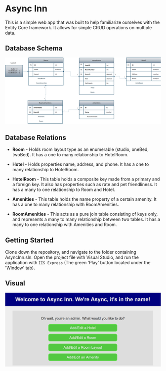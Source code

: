 # Async Inn

This is a simple web app that was built to help familiarize ourselves with the Entity Core framework. It allows for simple CRUD operations on multiple data.

## Database Schema

![schema](assets/hotelschema.PNG)

## Database Relations
- **Room** - Holds room layout type as an enumerable (studio, oneBed, twoBed). It has a one to many relationship to HotelRoom.

- **Hotel** - Holds properties name, address, and phone. It has a one to many relationship to HotelRoom.

- **HotelRoom** - This table holds a composite key made from a primary and a foreign key. It also has properties such as rate and pet friendliness. It has a many to one relationship to Room and Hotel.

- **Amenities** - This table holds the name property of a certain amenity. It has a one to many relationship with RoomAmenities.

- **RoomAmenities** - This acts as a pure join table consisting of keys only, and represents a many to many relationship between two tables. It has a many to one relationship with Amenities and Room.

## Getting Started

Clone down the repository, and navigate to the folder containing AsyncInn.sln. Open the project file with Visual Studio, and run the application with `IIS Express` (The green 'Play' button located under the 'Window' tab).

## Visual
![asyncHome](assets/asynchome.PNG)